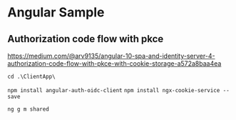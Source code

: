 # Angular Sample

## Authorization code flow with pkce
https://medium.com/@arv9135/angular-10-spa-and-identity-server-4-authorization-code-flow-with-pkce-with-cookie-storage-a572a8baa4ea

`cd .\ClientApp\`

`npm install angular-auth-oidc-client`
`npm install ngx-cookie-service --save`

`ng g m shared`
